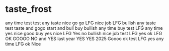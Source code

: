 # taste_frost
any time 
test
test
any taste
nice
go go
LFG
nice job
LFG
bullish
any
taste
test
taste
and
gogo
start
and
bull
buy
bullish
any time
buy
test
LFG
any time
yes
nice
gooo
buy
yes
nice
LFG
Yes
no
bullish
nice job
test
LFG
yes
ok
LFG
ΟΚ
GOOOO
NO
and
YES
last year 
YES YES
2025
Goooo
ok
test
LFG
yes
any time
LFG
ok
Nice
